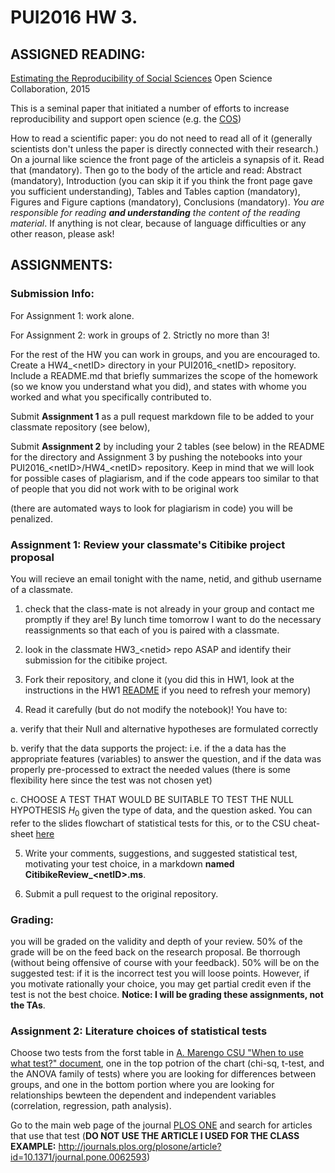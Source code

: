 # PUI2016 HW 3.

## ASSIGNED READING:

[Estimating the Reproducibility of Social Sciences](www.sciencemag.org/content/349/6251/aac4716.full.pdf) Open Science Collaboration, 2015

This is a seminal paper that initiated a number of efforts to increase reproducibility and support open science (e.g. the [COS](https://centerforopenscience.org/))

How to read a scientific paper: you do not need to read all of it (generally scientists don't unless the paper is directly connected with their research.)
On a journal like science the front page of the articleis a synapsis of it. Read that (mandatory). Then go to the body of the article and read:
Abstract (mandatory), Introduction (you can skip it if you think the front page gave you sufficient understanding), 
Tables and Tables caption (mandatory), Figures and Figure captions (mandatory), Conclusions (mandatory). 
_You are responsible for reading **and understanding** the content of the reading material_. If anything is not clear, because of language difficulties or any other reason, please ask!

## ASSIGNMENTS:

### Submission Info:

For Assignment 1: work alone. 

For Assignment 2: work in groups of 2. Strictly no more than 3!

For the rest of the HW you can work in groups, and you are encouraged to. 
Create a HW4_\<netID\> directory in your PUI2016_\<netID\> repository. 
Include a README.md that briefly summarizes the scope of the homework (so we know you understand what you did), 
and states with whome you worked and what you specifically contributed to. 

Submit __Assignment 1__ as a pull request markdown file to be added to your classmate repository (see below), 

Submit __Assignment 2__ by including your 2 tables (see below) in the README for the directory 
and Assignment 3 by pushing the notebooks into your PUI2016_\<netID\>/HW4_\<netID\> repository. 
Keep in mind that we will look for possible cases of plagiarism, 
and if the code appears too similar to that of people that you did not work with to be original work 

(there are automated ways to look for plagiarism in code) you will be penalized.

### Assignment 1: Review your classmate's Citibike project proposal

You will recieve an email tonight with the name, netid, and github username of a classmate. 

1. check that the class-mate is not already in your group and contact me promptly if they are! By lunch time tomorrow I want to do the necessary reassignments so that each of you is paired with a classmate.

2. look in the classmate HW3_\<netid\> repo ASAP and identify their submission for the citibike project.

3. Fork their repository, and clone it (you did this in HW1, look at the instructions in  the HW1 [README](https://github.com/fedhere/PUI2016_fb55/blob/master/HW1_fb55/README.md) if you need to refresh your memory)

4. Read it carefully (but do not modify the notebook)! You have to:
  
  a. verify that their Null and alternative hypotheses are formulated correctly
  
  b. verify that the data supports the project: i.e. if the a data has the appropriate features (variables) to answer the question, and if the data was properly pre-processed to extract the needed values (there is some flexibility here since the test was not chosen yet)
  
  c. CHOOSE A TEST THAT WOULD BE SUITABLE TO TEST THE NULL HYPOTHESIS $H_0$ given the type of data, and the question asked. 
  You can refer to the slides flowchart of statistical tests for this, or to the CSU cheat-sheet [here](http://www.csun.edu/~amarenco/Fcs%20682/When%20to%20use%20what%20test.pdf)
  
5.  Write  your comments, suggestions, and suggested statistical test, motivating your test choice, in a markdown **named CitibikeReview_\<netID\>.ms**. 

6. Submit a pull request to the original repository.


### Grading: 

you will be graded on the validity and depth of your review. 50% of the grade will be on the feed back on the research proposal. Be thorrough (without being offensive of course with your feedback). 50% will be on the suggested test: if it is the incorrect test you will loose points. However, if you motivate rationally your choice, you may get partial credit even if the test is not the best choice. **Notice: I will be grading these assignments, not the TAs**. 



### Assignment 2: Literature choices of statistical tests

Choose two tests from the forst table in [A. Marengo CSU "When to use what test?" document](http://www.csun.edu/~amarenco/Fcs%20682/When%20to%20use%20what%20test.pdf), one in the top potrion of the chart (chi-sq, t-test, and the ANOVA family of tests) where you are looking for differences between groups, and one in the bottom portion where you are looking for relationships bewteen the dependent and independent variables (correlation, regression, path analysis).

Go to the main web page of the journal [PLOS ONE](http://journals.plos.org/plosone/) and search for articles that use that test (**DO NOT USE THE ARTICLE I USED FOR THE CLASS EXAMPLE:** http://journals.plos.org/plosone/article?id=10.1371/journal.pone.0062593)
